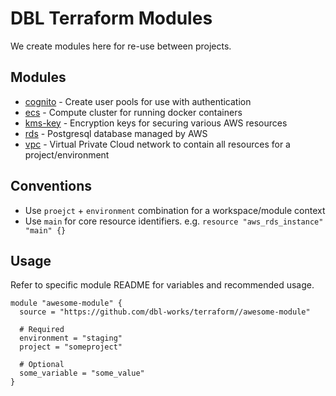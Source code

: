 # DBL Terraform Modules

We create modules here for re-use between projects.



## Modules

- [cognito](cognito/README.md) - Create user pools for use with authentication
- [ecs](ecs/README.md) - Compute cluster for running docker containers
- [kms-key](kms-key/README.md) - Encryption keys for securing various AWS resources
- [rds](rds/README.md) - Postgresql database managed by AWS
- [vpc](vpc/README.md) - Virtual Private Cloud network to contain all resources for a project/environment



## Conventions

- Use `proejct` + `environment` combination for a workspace/module context
- Use `main` for core resource identifiers. e.g. `resource "aws_rds_instance" "main" {}`


## Usage

Refer to specific module README for variables and recommended usage.

```
module "awesome-module" {
  source = "https://github.com/dbl-works/terraform//awesome-module"

  # Required
  environment = "staging"
  project = "someproject"

  # Optional
  some_variable = "some_value"
}
```
